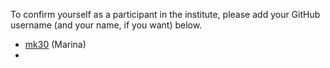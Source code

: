 To confirm yourself as a participant in the institute, please add your GitHub username (and your name, if you want) below.

* [mk30](https://github.com/mk30) (Marina)
* 